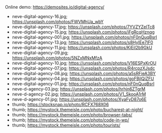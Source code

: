 Online demo: https://demosites.io/digital-agency/


- neve-digital-agency-16.jpg;	https://unsplash.com/photos/FWVMhUa_wbY
- neve-digital-agency-17.jpg;	https://unsplash.com/photos/7YVZYZeITc8
- neve-digital-agency-15.jpg;	https://unsplash.com/photos/iFgRcqHznqg
- neve-digital-agency-001.jpg;	https://unsplash.com/photos/nF0nQuqBsrI
- neve-digital-agency-13.jpg;	https://unsplash.com/photos/s8HyIEe7lF0
- neve-digital-agency-11.jpg;	https://unsplash.com/photos/KiEiI2b9GkU
- neve-digital-agency-09.jpg;	https://unsplash.com/photos/5NZxMNxMfzA
- neve-digital-agency-10.jpg;	https://unsplash.com/photos/V16ESPxKrOU
- neve-digital-agency-07.jpg;	https://unsplash.com/photos/R4rcpzXJsdc
- neve-digital-agency-08.jpg;	https://unsplash.com/photos/a5sRFieA3BY
- neve-digital-agency-04.jpg;	https://unsplash.com/photos/goFBjlQiZFU
- neve-digital-agency-01.jpg;	https://unsplash.com/photos/nF0nQuqBsrI
- neve-d-agency-03.jpg;	https://unsplash.com/photos/hrhjn6ZTgrM
- neve-d-agency-02.jpg;	https://unsplash.com/photos/V1_SkooA1rM
- neve-d-agency-01.jpg;	https://unsplash.com/photos/XyaFyD87o6E
- thumb;	https://stocksnap.io/photo/RCFX768X06
- thumb;	https://mystock.themeisle.com/photo/bucharest-at-night/
- thumb;	https://mystock.themeisle.com/photo/browser-tabs/
- thumb;	https://mystock.themeisle.com/photo/code-in-wp/
- thumb;	https://mystock.themeisle.com/photo/tourists/